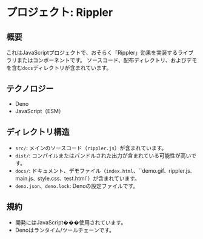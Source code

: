 # プロジェクト: Rippler

## 概要
これはJavaScriptプロジェクトで、おそらく「Rippler」効果を実装するライブラリまたはコンポーネントです。
ソースコード、配布ディレクトリ、およびデモを含む`docs`ディレクトリが含まれています。

## テクノロジー
- Deno
- JavaScript（ESM）

## ディレクトリ構造
- `src/`: メインのソースコード（`rippler.js`）が含まれています。
- `dist/`: コンパイルまたはバンドルされた出力が含まれている可能性が高いです。
- `docs/`: ドキュメント、デモファイル（`index.html`、``demo.gif`、`rippler.js`、`main.js`、`style.css`、`test.html`）が含まれています。
- `deno.json`、`deno.lock`: Denoの設定ファイルです。

## 規約
- 開発にはJavaScript���使用されています。
- Denoはランタイム/ツールチェーンです。